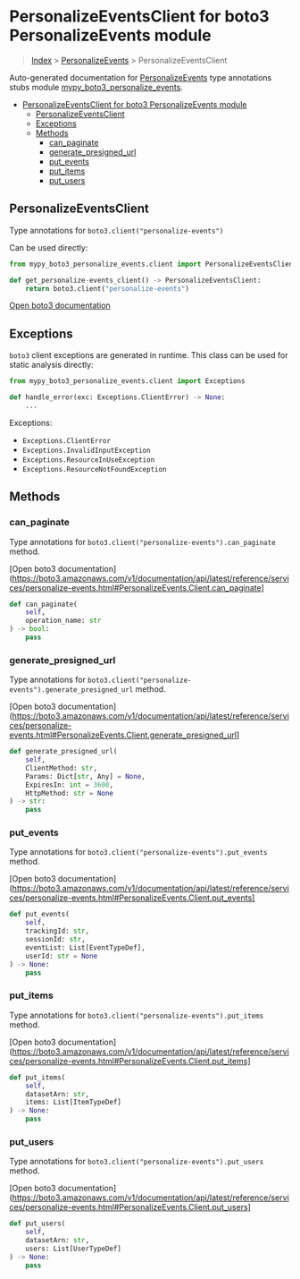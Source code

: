 # PersonalizeEventsClient for boto3 PersonalizeEvents module

> [Index](../README.md) > [PersonalizeEvents](./README.md) > PersonalizeEventsClient

Auto-generated documentation for [PersonalizeEvents](https://boto3.amazonaws.com/v1/documentation/api/latest/reference/services/personalize-events.html#PersonalizeEvents)
type annotations stubs module [mypy_boto3_personalize_events](https://pypi.org/project/mypy-boto3-personalize-events/).

- [PersonalizeEventsClient for boto3 PersonalizeEvents module](#personalizeeventsclient-for-boto3-personalizeevents-module)
  - [PersonalizeEventsClient](#personalizeeventsclient)
  - [Exceptions](#exceptions)
  - [Methods](#methods)
    - [can_paginate](#can_paginate)
    - [generate_presigned_url](#generate_presigned_url)
    - [put_events](#put_events)
    - [put_items](#put_items)
    - [put_users](#put_users)

## PersonalizeEventsClient

Type annotations for `boto3.client("personalize-events")`

Can be used directly:

```python
from mypy_boto3_personalize_events.client import PersonalizeEventsClient

def get_personalize-events_client() -> PersonalizeEventsClient:
    return boto3.client("personalize-events")
```

[Open boto3 documentation](https://boto3.amazonaws.com/v1/documentation/api/latest/reference/services/personalize-events.html#PersonalizeEvents.Client)

## Exceptions


`boto3` client exceptions are generated in runtime. This class can be used for static analysis directly:

```python
from mypy_boto3_personalize_events.client import Exceptions

def handle_error(exc: Exceptions.ClientError) -> None:
    ...
```


Exceptions:

- `Exceptions.ClientError`
- `Exceptions.InvalidInputException`
- `Exceptions.ResourceInUseException`
- `Exceptions.ResourceNotFoundException`


## Methods


### can_paginate

Type annotations for `boto3.client("personalize-events").can_paginate` method.

[Open boto3 documentation](https://boto3.amazonaws.com/v1/documentation/api/latest/reference/services/personalize-events.html#PersonalizeEvents.Client.can_paginate]

```python
def can_paginate(
    self,
    operation_name: str
) -> bool:
    pass
```

### generate_presigned_url

Type annotations for `boto3.client("personalize-events").generate_presigned_url` method.

[Open boto3 documentation](https://boto3.amazonaws.com/v1/documentation/api/latest/reference/services/personalize-events.html#PersonalizeEvents.Client.generate_presigned_url]

```python
def generate_presigned_url(
    self,
    ClientMethod: str,
    Params: Dict[str, Any] = None,
    ExpiresIn: int = 3600,
    HttpMethod: str = None
) -> str:
    pass
```

### put_events

Type annotations for `boto3.client("personalize-events").put_events` method.

[Open boto3 documentation](https://boto3.amazonaws.com/v1/documentation/api/latest/reference/services/personalize-events.html#PersonalizeEvents.Client.put_events]

```python
def put_events(
    self,
    trackingId: str,
    sessionId: str,
    eventList: List[EventTypeDef],
    userId: str = None
) -> None:
    pass
```

### put_items

Type annotations for `boto3.client("personalize-events").put_items` method.

[Open boto3 documentation](https://boto3.amazonaws.com/v1/documentation/api/latest/reference/services/personalize-events.html#PersonalizeEvents.Client.put_items]

```python
def put_items(
    self,
    datasetArn: str,
    items: List[ItemTypeDef]
) -> None:
    pass
```

### put_users

Type annotations for `boto3.client("personalize-events").put_users` method.

[Open boto3 documentation](https://boto3.amazonaws.com/v1/documentation/api/latest/reference/services/personalize-events.html#PersonalizeEvents.Client.put_users]

```python
def put_users(
    self,
    datasetArn: str,
    users: List[UserTypeDef]
) -> None:
    pass
```



